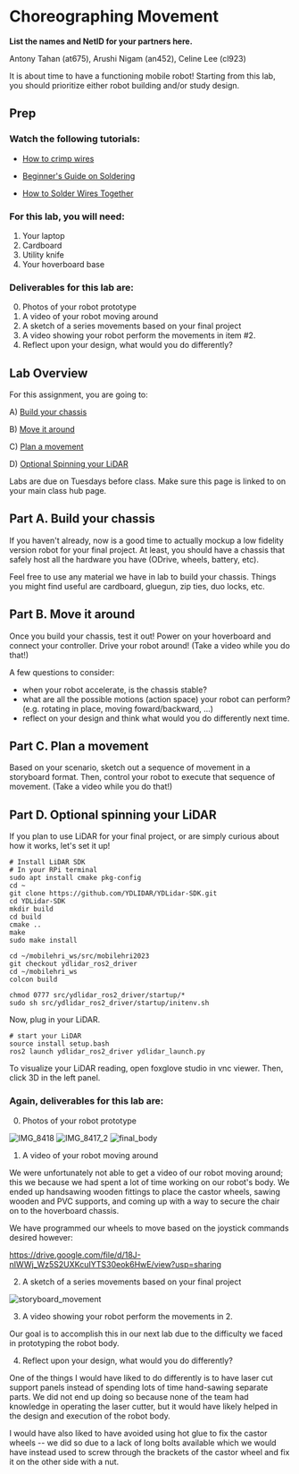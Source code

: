 # Choreographing Movement
**List the names and NetID for your partners here.**

Antony Tahan (at675), Arushi Nigam (an452), Celine Lee (cl923)


It is about time to have a functioning mobile robot! Starting from this lab, you should prioritize either robot building and/or study design. 

## Prep
### Watch the following tutorials:
- [How to crimp wires](https://www.youtube.com/watch?v=SaU00MMjzn0&ab_channel=GrizzlyBuilds)

- [Beginner's Guide on Soldering](https://www.makerspaces.com/how-to-solder/)


- [How to Solder Wires Together](https://youtu.be/NSqPHQ1zQco)



### For this lab, you will need:
1. Your laptop
2. Cardboard
3. Utility knife
4. Your hoverboard base

### Deliverables for this lab are: 

0. Photos of your robot prototype
1. A video of your robot moving around
2. A sketch of a series movements based on your final project
3. A video showing your robot perform the movements in item #2.
4. Reflect upon your design, what would you do differently?


## Lab Overview
For this assignment, you are going to:

A) [Build your chassis](#part-a-build-your-chassis)

B) [Move it around](#part-b-move-it-around)

C) [Plan a movement](#part-c-plan-a-movement)

D) [Optional Spinning your LiDAR](#part-d-optional-spinning-your-LiDAR)

Labs are due on Tuesdays before class. Make sure this page is linked to on your main class hub page.

## Part A. Build your chassis
If you haven't already, now is a good time to actually mockup a low fidelity version robot for your final project. At least, you should have a chassis that safely host all the hardware you have (ODrive, wheels, battery, etc).

Feel free to use any material we have in lab to build your chassis. Things you might find useful are cardboard, gluegun, zip ties, duo locks, etc. 

## Part B. Move it around
Once you build your chassis, test it out! Power on your hoverboard and connect your controller. Drive your robot around! (Take a video while you do that!)

A few questions to consider:
- when your robot accelerate, is the chassis stable?
- what are all the possible motions (action space) your robot can perform? (e.g. rotating in place, moving foward/backward, ...)
- reflect on your design and think what would you do differently next time.

## Part C. Plan a movement
Based on your scenario, sketch out a sequence of movement in a storyboard format. 
Then, control your robot to execute that sequence of movement. (Take a video while you do that!)


## Part D. Optional spinning your LiDAR
If you plan to use LiDAR for your final project, or are simply curious about how it works, let's set it up!

```
# Install LiDAR SDK
# In your RPi terminal
sudo apt install cmake pkg-config
cd ~
git clone https://github.com/YDLIDAR/YDLidar-SDK.git
cd YDLidar-SDK
mkdir build
cd build
cmake ..
make
sudo make install
```

```
cd ~/mobilehri_ws/src/mobilehri2023
git checkout ydlidar_ros2_driver
cd ~/mobilehri_ws
colcon build

chmod 0777 src/ydlidar_ros2_driver/startup/*
sudo sh src/ydlidar_ros2_driver/startup/initenv.sh

```
Now, plug in your LiDAR.
```
# start your LiDAR
source install setup.bash
ros2 launch ydlidar_ros2_driver ydlidar_launch.py 
```

To visualize your LiDAR reading, open foxglove studio in vnc viewer. Then, click 3D in the left panel.

### Again, deliverables for this lab are: 

0. Photos of your robot prototype

![IMG_8418](https://user-images.githubusercontent.com/36029438/228283314-7bf2834e-abbc-4d0b-b504-e261af52920a.jpg)
![IMG_8417_2](https://user-images.githubusercontent.com/36029438/228283321-53319848-7cb6-4789-abd1-d07c2ceac933.jpg)
![final_body](https://user-images.githubusercontent.com/36029438/228282588-4267526f-834a-4e0c-a0dc-9b41f70cb0c0.jpg)


1. A video of your robot moving around

We were unfortunately not able to get a video of our robot moving around; this we because we had spent a lot of time working on our robot's body.
We ended up handsawing wooden fittings to place the castor wheels, sawing wooden and PVC supports, and coming up with a way to secure the chair on to the hoverboard chassis. 

We have programmed our wheels to move based on the joystick commands desired however:

https://drive.google.com/file/d/18J-nIWWj_Wz5S2UXKcuIYTS30eok6HwE/view?usp=sharing

2. A sketch of a series movements based on your final project

![storyboard_movement](https://user-images.githubusercontent.com/36029438/228282641-1dea188d-b806-49cb-afae-bc5631570d1b.jpg)


3. A video showing your robot perform the movements in 2.

Our goal is to accomplish this in our next lab due to the difficulty we faced in prototyping the robot body.

4. Reflect upon your design, what would you do differently?

One of the things I would have liked to do differently is to have laser cut support panels instead of spending lots of time hand-sawing separate parts. We did not end up doing so because none of the team had knowledge in operating the laser cutter, but it would have likely helped in the design and execution of the robot body.

I would have also liked to have avoided using hot glue to fix the castor wheels -- we did so due to a lack of long bolts available which we would have instead used to screw through the brackets of the castor wheel and fix it on the other side with a nut.

